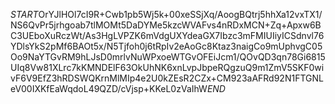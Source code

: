 $START$OrYJlHOl7cI9R+Cwb1pb5Wj5k+00xeSSjXq/AoogBQtrj5hhXa12vxTX1/NS6QvPr5jrhgoab7tlMOMt5DaDYMe5kzcWVAFvs4nRDxMCN+Zq+Apxw6BC3UEboXuRczWt/As3HgLVPZK6mVdgUXYdeaGX7Ibzc3mFMIUIiyICSdnvl76YDlsYkS2pMf6BAOt5x/N5Tjfoh0j6tRpIv2eAoGc8Ktaz3naigCo9mUphvgC05Oo9NaYTGvRM9hLJsD0mrlvNuWPxoeWTGvOFEiJcm1/QOvQD3qn78Gi6815UIq8Vw81XLrc7kKMNDElF63OkUhNK6xnLvpJbpeRQgzuQ9m1ZmV5SKF0wivF6V9EfZ3hRDSWQKrnMlMIp4e2U0kZEsR2CZx+CM923aAFRd92N1FTGNLeV00IXKfEaWqdoL49QZD/cVjsp+KKeL0zVaIhW$END$